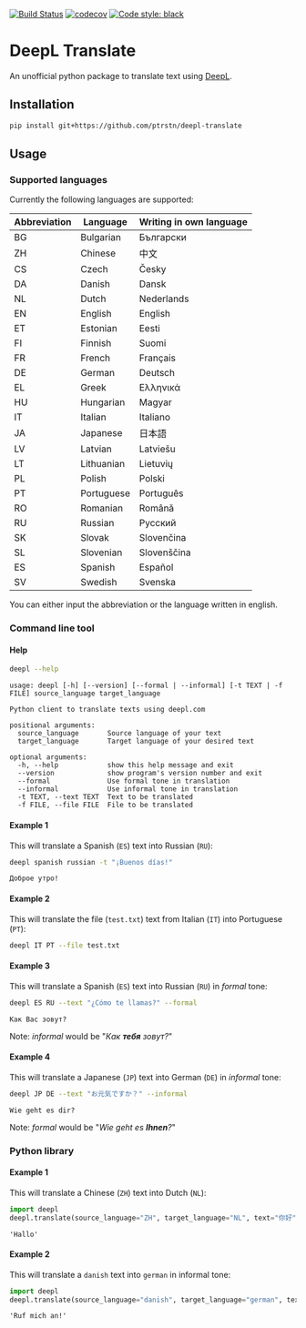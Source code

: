 [![Build Status](https://travis-ci.com/ptrstn/deepl-translate.svg?branch=master)](https://travis-ci.com/ptrstn/deepl-translate)
[![codecov](https://codecov.io/gh/ptrstn/deepl-translate/branch/master/graph/badge.svg)](https://codecov.io/gh/ptrstn/deepl-translate)
[![Code style: black](https://img.shields.io/badge/code%20style-black-000000.svg)](https://github.com/psf/black)

# DeepL Translate

An unofficial python package to translate text using [DeepL](https://www.deepl.com/).

## Installation

```bash
pip install git+https://github.com/ptrstn/deepl-translate
```

## Usage

### Supported languages

Currently the following languages are supported:

| Abbreviation | Language   | Writing in own language |
|--------------|------------|-------------------------|
| BG           | Bulgarian  | Български               |
| ZH           | Chinese    | 中文                    |
| CS           | Czech      | Česky                   |
| DA           | Danish     | Dansk                   |
| NL           | Dutch      | Nederlands              |
| EN           | English    | English                 |
| ET           | Estonian   | Eesti                   |
| FI           | Finnish    | Suomi                   |
| FR           | French     | Français                |
| DE           | German     | Deutsch                 |
| EL           | Greek      | Ελληνικά                |
| HU           | Hungarian  | Magyar                  |
| IT           | Italian    | Italiano                |
| JA           | Japanese   | 日本語                  |
| LV           | Latvian    | Latviešu                |
| LT           | Lithuanian | Lietuvių                |
| PL           | Polish     | Polski                  |
| PT           | Portuguese | Português               |
| RO           | Romanian   | Română                  |
| RU           | Russian    | Русский                 |
| SK           | Slovak     | Slovenčina              |
| SL           | Slovenian  | Slovenščina             |
| ES           | Spanish    | Español                 |
| SV           | Swedish    | Svenska                 |

You can either input the abbreviation or the language written in english. 

### Command line tool

#### Help

```bash
deepl --help
```

```
usage: deepl [-h] [--version] [--formal | --informal] [-t TEXT | -f FILE] source_language target_language

Python client to translate texts using deepl.com

positional arguments:
  source_language       Source language of your text
  target_language       Target language of your desired text

optional arguments:
  -h, --help            show this help message and exit
  --version             show program's version number and exit
  --formal              Use formal tone in translation
  --informal            Use informal tone in translation
  -t TEXT, --text TEXT  Text to be translated
  -f FILE, --file FILE  File to be translated
```

#### Example 1

This will translate a Spanish (```ES```) text into Russian (```RU```):

```bash
deepl spanish russian -t "¡Buenos días!"
```

```
Доброе утро!
```

#### Example 2

This will translate the file (```test.txt```) text from Italian (```IT```) into Portuguese (```PT```):

```bash
deepl IT PT --file test.txt
```

#### Example 3

This will translate a Spanish (```ES```) text into Russian (```RU```) in _formal_ tone:

```bash
deepl ES RU --text "¿Cómo te llamas?" --formal
```

```
Как Вас зовут?
```

Note: _informal_ would be "_Как **тебя** зовут?_"

#### Example 4

This will translate a Japanese (```JP```) text into German (```DE```) in _informal_ tone:

```bash
deepl JP DE --text "お元気ですか？" --informal
```

```
Wie geht es dir?
```

Note: _formal_ would be "_Wie geht es **Ihnen**?_"

### Python library

#### Example 1

This will translate a Chinese (```ZH```) text into Dutch (```NL```):

```python
import deepl
deepl.translate(source_language="ZH", target_language="NL", text="你好")
```

```
'Hallo'
```

#### Example 2

This will translate a ```danish``` text into ```german``` in informal tone:

```python
import deepl
deepl.translate(source_language="danish", target_language="german", text="Ring til mig!", formality_tone="informal")
```

```
'Ruf mich an!'
```
